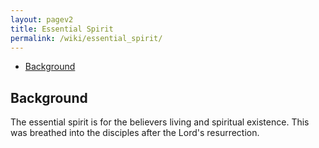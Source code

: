 ```yaml
---
layout: pagev2
title: Essential Spirit
permalink: /wiki/essential_spirit/
---
```

- [Background](#background)

## Background

The essential spirit is for the believers living and spiritual existence. This was breathed into the disciples after the Lord's resurrection.